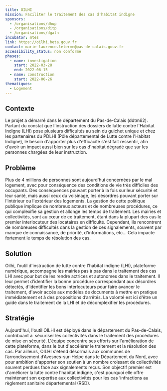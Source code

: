 ```yaml
---
title: OILHI
mission: Faciliter le traitement des cas d'habitat indigne
sponsors:
  - /organisations/dhup
  - /organisations/ditp
  - /organisations/dgaln
incubator: mtes
link: https://oilhi.beta.gouv.fr
contact: marie-laurence.leterme@pas-de-calais.gouv.fr
accessibility_status: non conforme
phases:
  - name: investigation
    start: 2022-03-28
    end: 2022-06-15
  - name: construction
    start: 2022-06-26
thematiques:
  - Logement
---
```

## Contexte

Le projet a démarré dans le département du Pas-de-Calais (ddtm62). Partant du constat que l'instruction des dossiers de lutte contre I'Habitat Indigne (LHI) pose plusieurs difficultés au sein du guichet unique et chez les partenaires du PDLHI (Pôle départemental de Lutte contre l'Habitat Indigne), le besoin d'apporter plus d'efficacité s'est fait ressentir, afin d'avoir un impact aussi bien sur les cas d'habitat dégradé que sur les personnes chargées de leur instruction.

## Problème

Plus de 4 millions de personnes sont aujourd'hui concernées par le mal logement, avec pour conséquence des conditions de vie très difficiles des occupants. Des conséquences pouvant porter à la fois sur leur sécurité et leur santé, mais aussi ceux du voisinage, les désordres pouvant porter sur l'intérieur ou l'extérieur des logements. La gestion de cette politique publique implique de nombreux acteurs et de nombreuses procédures, ce qui complexifie sa gestion et allonge les temps de traitement. Les mairies et collectivités, sont au cœur de ce traitement, étant dans la plupart des cas le premier interlocuteur des locataires en difficulté. Cependant, ils rencontrent de nombreuses difficultés dans la gestion de ces signalements, souvent par manque de connaissance, de priorité, d'informations, etc... Cela impacte fortement le temps de résolution des cas.

## Solution

Oilhi, l’outil d'instruction de lutte contre l'habitat indigne (LHI), plateforme numérique, accompagne les mairies pas à pas dans le traitement des cas LHI avec pour but de les rendre actrices et autonomes dans le traitement. Il leur permet d'identifier la bonne procédure correspondant aux désordres détectés, d'identifier les bons interlocuteurs pour faire avancer le traitement, d'avoir accès aux modèles de documents à mettre en pratique immédiatement et à des propositions d’arrêtés. La volonté est ici d'être un guide dans le traitement de la LHI et de décomplexifier les procédures.

## Stratégie

Aujourd'hui, l'outil OILHI est déployé dans le département du Pas-de-Calais, contribuant à  sécuriser les collectivités dans le traitement des procédures de mise en sécurité. L'équipe concentre ses efforts sur l'amélioration de cette plateforme, dans le but d'accélérer le traitement et la résolution des cas. Par ailleurs, OILHI s'étend désormais aux communes de l’arrondissement d’Avesnes-sur-Helpe dans le Département du Nord, avec pour ambition d'apporter son soutien à un nombre croissant de collectivités souvent perdues face aux signalements reçus. Son objectif premier est d'améliorer la lutte contre l'habitat indigne, c'est pourquoi elle offre maintenant son expertise aux collectivités pour les cas ‘infractions au règlement sanitaire départemental (RSD).